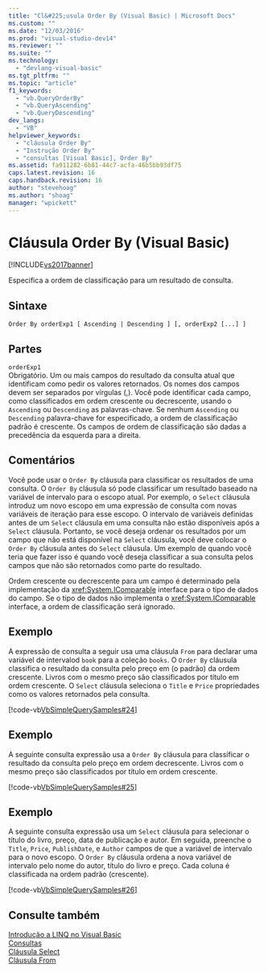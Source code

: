 ```yaml
---
title: "Cl&#225;usula Order By (Visual Basic) | Microsoft Docs"
ms.custom: ""
ms.date: "12/03/2016"
ms.prod: "visual-studio-dev14"
ms.reviewer: ""
ms.suite: ""
ms.technology: 
  - "devlang-visual-basic"
ms.tgt_pltfrm: ""
ms.topic: "article"
f1_keywords: 
  - "vb.QueryOrderBy"
  - "vb.QueryAscending"
  - "vb.QueryDescending"
dev_langs: 
  - "VB"
helpviewer_keywords: 
  - "cláusula Order By"
  - "Instrução Order By"
  - "consultas [Visual Basic], Order By"
ms.assetid: fa911282-6b81-44c7-acfa-46b5bb93df75
caps.latest.revision: 16
caps.handback.revision: 16
author: "stevehoag"
ms.author: "shoag"
manager: "wpickett"
---
```

# Cl&#225;usula Order By (Visual Basic)
[!INCLUDE[vs2017banner](../../../csharp/includes/vs2017banner.md)]

Especifica a ordem de classificação para um resultado de consulta.  
  
## Sintaxe  
  
```  
Order By orderExp1 [ Ascending | Descending ] [, orderExp2 [...] ]  
```  
  
## Partes  
 `orderExp1`  
 Obrigatório.  Um ou mais campos do resultado da consulta atual que identificam como pedir os valores retornados.  Os nomes dos campos devem ser separados por vírgulas \(,\).  Você pode identificar cada campo, como classificados em ordem crescente ou decrescente, usando o `Ascending` ou `Descending` as palavras\-chave.  Se nenhum `Ascending` ou `Descending` palavra\-chave for especificado, a ordem de classificação padrão é crescente.  Os campos de ordem de classificação são dadas a precedência da esquerda para a direita.  
  
## Comentários  
 Você pode usar o `Order By` cláusula para classificar os resultados de uma consulta.  O `Order By` cláusula só pode classificar um resultado baseado na variável de intervalo para o escopo atual.  Por exemplo, o `Select` cláusula introduz um novo escopo em uma expressão de consulta com novas variáveis de iteração para esse escopo.  O intervalo de variáveis definidas antes de um `Select` cláusula em uma consulta não estão disponíveis após a `Select` cláusula.  Portanto, se você deseja ordenar os resultados por um campo que não está disponível na `Select` cláusula, você deve colocar o `Order By` cláusula antes do `Select` cláusula.  Um exemplo de quando você teria que fazer isso é quando você deseja classificar a sua consulta pelos campos que não são retornados como parte do resultado.  
  
 Ordem crescente ou decrescente para um campo é determinado pela implementação da <xref:System.IComparable> interface para o tipo de dados do campo.  Se o tipo de dados não implementa o <xref:System.IComparable> interface, a ordem de classificação será ignorado.  
  
## Exemplo  
 A expressão de consulta a seguir usa uma cláusula `From` para declarar uma variável de intervalod `book` para a coleção `books`.  O `Order By` cláusula classifica o resultado da consulta pelo preço em \(o padrão\) da ordem crescente.  Livros com o mesmo preço são classificados por título em ordem crescente.  O `Select` cláusula seleciona o `Title` e `Price` propriedades como os valores retornados pela consulta.  
  
 [!code-vb[VbSimpleQuerySamples#24](../../../visual-basic/language-reference/queries/codesnippet/VisualBasic/order-by-clause_1.vb)]  
  
## Exemplo  
 A seguinte consulta expressão usa a `Order By` cláusula para classificar o resultado da consulta pelo preço em ordem decrescente.  Livros com o mesmo preço são classificados por título em ordem crescente.  
  
 [!code-vb[VbSimpleQuerySamples#25](../../../visual-basic/language-reference/queries/codesnippet/VisualBasic/order-by-clause_2.vb)]  
  
## Exemplo  
 A seguinte consulta expressão usa um `Select` cláusula para selecionar o título do livro, preço, data de publicação e autor.  Em seguida, preenche o `Title`, `Price`, `PublishDate`, e `Author` campos de que a variável de intervalo para o novo escopo.  O `Order By` cláusula ordena a nova variável de intervalo pelo nome do autor, título do livro e preço.  Cada coluna é classificada na ordem padrão \(crescente\).  
  
 [!code-vb[VbSimpleQuerySamples#26](../../../visual-basic/language-reference/queries/codesnippet/VisualBasic/order-by-clause_3.vb)]  
  
## Consulte também  
 [Introdução a LINQ no Visual Basic](../../../visual-basic/programming-guide/language-features/linq/introduction-to-linq.md)   
 [Consultas](../../../visual-basic/language-reference/queries/queries.md)   
 [Cláusula Select](../../../visual-basic/language-reference/queries/select-clause.md)   
 [Cláusula From](../../../visual-basic/language-reference/queries/from-clause.md)